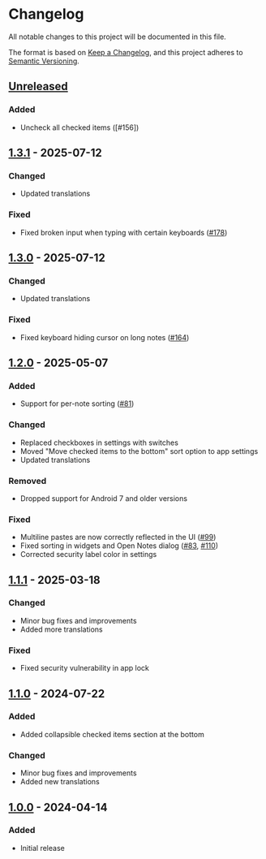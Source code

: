 # Changelog
All notable changes to this project will be documented in this file.

The format is based on [Keep a Changelog](https://keepachangelog.com/en/1.1.0/),
and this project adheres to [Semantic Versioning](https://semver.org/spec/v2.0.0.html).

## [Unreleased]
### Added
- Uncheck all checked items ([#156])

## [1.3.1] - 2025-07-12
### Changed
- Updated translations

### Fixed
- Fixed broken input when typing with certain keyboards ([#178])

## [1.3.0] - 2025-07-12
### Changed
- Updated translations

### Fixed
- Fixed keyboard hiding cursor on long notes ([#164])

## [1.2.0] - 2025-05-07
### Added
- Support for per-note sorting ([#81])

### Changed
- Replaced checkboxes in settings with switches
- Moved "Move checked items to the bottom" sort option to app settings
- Updated translations

### Removed
- Dropped support for Android 7 and older versions

### Fixed
- Multiline pastes are now correctly reflected in the UI ([#99])
- Fixed sorting in widgets and Open Notes dialog ([#83], [#110])
- Corrected security label color in settings

## [1.1.1] - 2025-03-18
### Changed
- Minor bug fixes and improvements
- Added more translations

### Fixed
- Fixed security vulnerability in app lock

## [1.1.0] - 2024-07-22
### Added
- Added collapsible checked items section at the bottom

### Changed
- Minor bug fixes and improvements
- Added new translations

## [1.0.0] - 2024-04-14
### Added
- Initial release

[#81]: https://github.com/FossifyOrg/Notes/issues/81
[#83]: https://github.com/FossifyOrg/Notes/issues/83
[#99]: https://github.com/FossifyOrg/Notes/issues/99
[#110]: https://github.com/FossifyOrg/Notes/issues/110
[#164]: https://github.com/FossifyOrg/Notes/issues/164
[#178]: https://github.com/FossifyOrg/Notes/issues/178

[Unreleased]: https://github.com/FossifyOrg/Notes/compare/v1.3.1...HEAD
[1.3.1]: https://github.com/FossifyOrg/Notes/compare/v1.3.0...v1.3.1
[1.3.0]: https://github.com/FossifyOrg/Notes/compare/v1.2.0...v1.3.0
[1.2.0]: https://github.com/FossifyOrg/Notes/compare/v1.1.1...v1.2.0
[1.1.1]: https://github.com/FossifyOrg/Notes/compare/v1.1.0...v1.1.1
[1.1.0]: https://github.com/FossifyOrg/Notes/compare/v1.0.0...v1.1.0
[1.0.0]: https://github.com/FossifyOrg/Notes/releases/tag/v1.0.0
